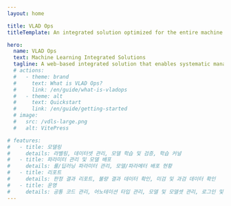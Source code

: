 ```yaml
---
layout: home

title: VLAD Ops
titleTemplate: An integrated solution optimized for the entire machine learning life cycle

hero:
  name: VLAD Ops
  text: Machine Learning Integrated Solutions
  tagline: A web-based integrated solution that enables systematic management from modeling, learning, distribution, monitoring, and operation.
  # actions:
  #   - theme: brand
  #     text: What is VLAD Ops?
  #     link: /en/guide/what-is-vladops
  #   - theme: alt
  #     text: Quickstart
  #     link: /en/guide/getting-started
  # image:
  #   src: /vdls-large.png
  #   alt: VitePress

# features:
#   - title: 모델링
#     details: 라벨링, 데이터셋 관리, 모델 학습 및 검증, 학습 커널
#   - title: 파라미터 관리 및 모델 배포
#     details: 룰/딥러닝 파라미터 관리, 모델/파라메터 배포 현황
#   - title: 리포트
#     details: 판정 결과 리포트, 불량 결과 데이터 확인, 미검 및 과검 데이터 확인
#   - title: 운영
#     details: 공통 코드 관리, 어노테이션 타입 관리, 모델 및 모델셋 관리, 로그인 및 사용자 관리
---
```


<style>
:root {
  --vp-home-hero-name-color: transparent;
  --vp-home-hero-name-background: -webkit-linear-gradient(120deg, #bd34fe 30%, #41d1ff);

  --vp-home-hero-image-background-image: linear-gradient(-45deg, #bd34fe 50%, #47caff 50%);
  --vp-home-hero-image-filter: blur(44px);
}

@media (min-width: 640px) {
  :root {
    --vp-home-hero-image-filter: blur(56px);
  }
}

@media (min-width: 960px) {
  :root {
    --vp-home-hero-image-filter: blur(68px);
  }
}
</style>
